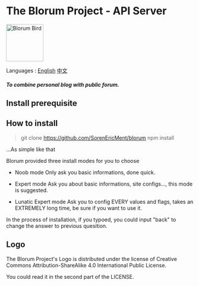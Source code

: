 # The Blorum Project - API Server 
<img alt="Blorum Bird" src="https://github.com/SorenEricMent/blorum/blob/main/statics/blorum.png" width="100" height="100">

Languages : [English](https://github.com/SorenEricMent/blorum/blob/main/README.md) [中文](https://github.com/SorenEricMent/blorum/blob/main/README_zh-cn.md)

#### _To combine personal blog with public forum._


## Install prerequisite

## How to install

> git clone https://github.com/SorenEricMent/blorum
> npm install

...As simple like that

Blorum provided three install modes for you to choose
- Noob mode
Only ask you basic informations, done quick.

- Expert mode
Ask you about basic informations, site configs..., this mode is suggested.

- Lunatic Expert mode
Ask you to config EVERY values and flags, takes an EXTREMELY long time, be sure if you want to use it.

In the process of installation, if you typoed, you could input "back" to change the answer to previous quesition.

## Logo

The Blorum Project's Logo is distributed under the license of Creative Commons Attribution-ShareAlike 4.0 International Public License.

You could read it in the second part of the LICENSE.
